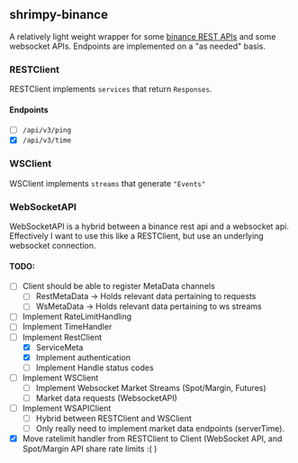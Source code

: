 ## shrimpy-binance

A relatively light weight wrapper for some [binance REST APIs](https://binance-docs.github.io/apidocs/#change-log) and some websocket APIs.
Endpoints are implemented on a "as needed" basis.

### RESTClient

RESTClient implements `services` that return `Responses`.

#### Endpoints
 * [ ] `/api/v3/ping`
 * [x] `/api/v3/time` 

### WSClient

WSClient implements `streams` that generate `"Events"`

### WebSocketAPI

WebSocketAPI is a hybrid between a binance rest api and a websocket api.
Effectively I want to use this like a RESTClient, but use an underlying
websocket connection.


#### TODO:
 * [ ] Client should be able to register MetaData channels 
   * [ ] RestMetaData -> Holds relevant data pertaining to requests 
   * [ ] WsMetaData -> Holds relevant data pertaining to ws streams
 * [ ] Implement RateLimitHandling
 * [ ] Implement TimeHandler
 * [ ] Implement RestClient
   * [x] ServiceMeta
   * [x] Implement authentication
   * [ ] Implement Handle status codes
 * [ ] Implement WSClient
   * [ ] Implement Websocket Market Streams (Spot/Margin, Futures)
   * [ ] Market data requests (WebsocketAPI)
 * [ ] Implement WSAPIClient
   * [ ] Hybrid between RESTClient and WSClient 
   * [ ] Only really need to implement market data endpoints (serverTime).
 * [x] Move ratelimit handler from RESTClient to Client 
       (WebSocket API, and Spot/Margin API share rate limits :( )
